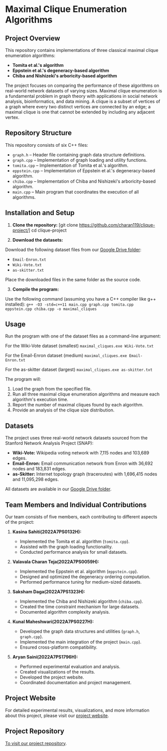 # Maximal Clique Enumeration Algorithms

## Project Overview

This repository contains implementations of three classical maximal clique enumeration algorithms:
- **Tomita et al.'s algorithm**
- **Eppstein et al.'s degeneracy-based algorithm**
- **Chiba and Nishizeki's arboricity-based algorithm**

The project focuses on comparing the performance of these algorithms on real-world network datasets of varying sizes. Maximal clique enumeration is a fundamental problem in graph theory with applications in social network analysis, bioinformatics, and data mining. A clique is a subset of vertices of a graph where every two distinct vertices are connected by an edge; a maximal clique is one that cannot be extended by including any adjacent vertex.

## Repository Structure

This repository consists of six C++ files:
- `graph.h` – Header file containing graph data structure definitions.
- `graph.cpp` – Implementation of graph loading and utility functions.
- `tomita.cpp` – Implementation of Tomita et al.'s algorithm.
- `eppstein.cpp` – Implementation of Eppstein et al.'s degeneracy-based algorithm.
- `chiba.cpp` – Implementation of Chiba and Nishizeki's arboricity-based algorithm.
- `main.cpp` – Main program that coordinates the execution of all algorithms.

## Installation and Setup

1. **Clone the repository:**
[git clone https://github.com/charan119/clique-project/]
cd clique-project


2. **Download the datasets:**

Download the following dataset files from our [Google Drive folder](https://drive.google.com/drive/folders/1z9flRqQRqU7CosIcEVFItG1IJpvPN0xO?usp=sharing):
- `Email-Enron.txt`
- `Wiki-Vote.txt`
- `as-skitter.txt`

Place the downloaded files in the same folder as the source code.

3. **Compile the program:**

Use the following command (assuming you have a C++ compiler like g++ installed):
`g++ -O3 -std=c++11 main.cpp graph.cpp tomita.cpp eppstein.cpp chiba.cpp -o maximal_cliques`


## Usage

Run the program with one of the dataset files as a command-line argument:

For the Wiki-Vote dataset (smallest)
`maximal_cliques.exe Wiki-Vote.txt`

For the Email-Enron dataset (medium)
`maximal_cliques.exe Email-Enron.txt`

For the as-skitter dataset (largest)
`maximal_cliques.exe as-skitter.txt`


The program will:
1. Load the graph from the specified file.
2. Run all three maximal clique enumeration algorithms and measure each algorithm's execution time.
3. Report the number of maximal cliques found by each algorithm.
4. Provide an analysis of the clique size distribution.

## Datasets

The project uses three real-world network datasets sourced from the Stanford Network Analysis Project (SNAP):

- **Wiki-Vote:** Wikipedia voting network with 7,115 nodes and 103,689 edges.
- **Email-Enron:** Email communication network from Enron with 36,692 nodes and 183,831 edges.
- **as-Skitter:** Internet topology graph (traceroutes) with 1,696,415 nodes and 11,095,298 edges.

All datasets are available in our [Google Drive folder](https://drive.google.com/drive/folders/1z9flRqQRqU7CosIcEVFItG1IJpvPN0xO?usp=sharing).

## Team Members and Individual Contributions

Our team consists of five members, each contributing to different aspects of the project:

1. **Kasina Sahiti(2022A7PS0132H):**
   - Implemented the Tomita et al. algorithm (`tomita.cpp`).
   - Assisted with the graph loading functionality.
   - Conducted performance analysis for small datasets.

2. **Valavala Charan Teja(2022A7PS0059H):**
   - Implemented the Eppstein et al. algorithm (`eppstein.cpp`).
   - Designed and optimized the degeneracy ordering computation.
   - Performed performance tuning for medium-sized datasets.

3. **Saksham Daga(2022A7PS1323H):**
   - Implemented the Chiba and Nishizeki algorithm (`chiba.cpp`).
   - Created the time constraint mechanism for large datasets.
   - Documented algorithm complexity analysis.

4. **Kunal Maheshwari(2022A7PS0227H):**
   - Developed the graph data structures and utilities (`graph.h`, `graph.cpp`).
   - Implemented the main integration of the project (`main.cpp`).
   - Ensured cross-platform compatibility.

5. **Aryan Saini(2022A7PS1796H):**
   - Performed experimental evaluation and analysis.
   - Created visualizations of the results.
   - Developed the project website.
   - Coordinated documentation and project management.

## Project Website

For detailed experimental results, visualizations, and more information about this project, please visit our [project website](https://charan119.github.io/).

## Project Repository
 [To visit our project repository](https://github.com/charan119/clique-project).

